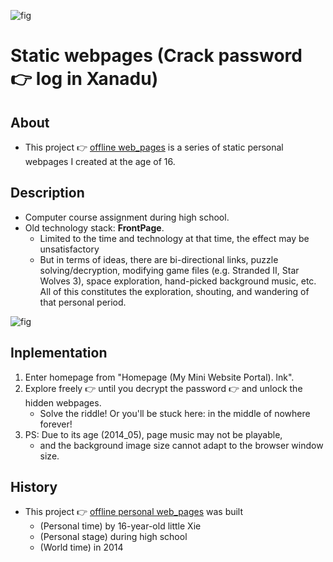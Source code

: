 ![fig](https://raw.githubusercontent.com/ChenZhu-Xie/offline_web_pages/master/img/index.png "『Home/Main entrance』page")

# Static webpages (Crack password :point_right: log in Xanadu)

## About
* This project 👉 [offline web_pages](https://github.com/ChenZhu-Xie/1A2B_3C_4A5B) is a series of static personal webpages I created at the age of 16.

## Description
* Computer course assignment during high school.
* Old technology stack: **FrontPage**.
    * Limited to the time and technology at that time, the effect may be unsatisfactory
    * But in terms of ideas, there are bi-directional links, puzzle solving/decryption, modifying game files (e.g. Stranded II, Star Wolves 3), space exploration, hand-picked background music, etc. All of this constitutes the exploration, shouting, and wandering of that personal period.

![fig](https://raw.githubusercontent.com/ChenZhu-Xie/offline_web_pages/master/img/entrance.png "『Portal/Hidden entrance』page")

## Inplementation
1. Enter homepage from "Homepage (My Mini Website Portal). lnk".  
2. Explore freely :point_right: until you decrypt the password :point_right: and unlock the hidden webpages.
    * Solve the riddle! Or you'll be stuck here: in the middle of nowhere forever!
3. PS: Due to its age (2014_05), page music may not be playable,  
    * and the background image size cannot adapt to the browser window size.

## History
* This project 👉 [offline personal web_pages](https://github.com/ChenZhu-Xie/1A2B_3C_4A5B) was built
    * (Personal time) by 16-year-old little Xie
    * (Personal stage) during high school
    * (World time) in 2014

<!-- ## Software Architecture
Software architecture description

## Installation

1.  xxxx
2.  xxxx
3.  xxxx

## Instructions

1.  xxxx
2.  xxxx
3.  xxxx

## Contribution

1.  Fork the repository
2.  Create Feat_xxx branch
3.  Commit your code
4.  Create Pull Request


## Gitee Feature

1.  You can use Readme\_XXX.md to support different languages, such as Readme\_en.md, Readme\_zh.md
2.  Gitee blog [blog.gitee.com](https://blog.gitee.com)
3.  Explore open source project [https://gitee.com/explore](https://gitee.com/explore)
4.  The most valuable open source project [GVP](https://gitee.com/gvp)
5.  The manual of Gitee [https://gitee.com/help](https://gitee.com/help)
6.  The most popular members  [https://gitee.com/gitee-stars/](https://gitee.com/gitee-stars/) -->
